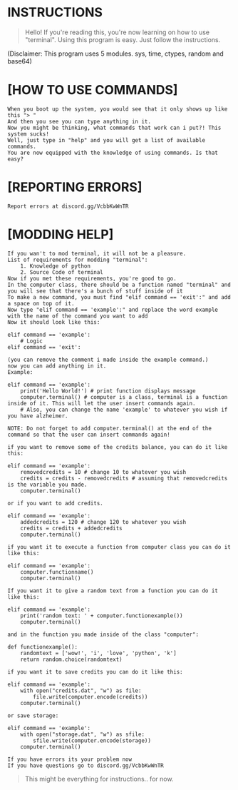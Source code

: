 # INSTRUCTIONS #

> Hello! If you're reading this, you're now learning on how to use "terminal".
> Using this program is easy. Just follow the instructions.

(Disclaimer: This program uses 5 modules. sys, time, ctypes, random and base64)

# [HOW TO USE COMMANDS]
    When you boot up the system, you would see that it only shows up like this "> "
    And then you see you can type anything in it.
    Now you might be thinking, what commands that work can i put?! This system sucks!
    Well, just type in "help" and you will get a list of available commands.
    You are now equipped with the knowledge of using commands. Is that easy?

# [REPORTING ERRORS]
    Report errors at discord.gg/VcbbKwWnTR

# [MODDING HELP]
    If you wan't to mod terminal, it will not be a pleasure.
    List of requirements for modding "terminal":
        1. Knowledge of python
        2. Source Code of terminal
    Now if you met these requirements, you're good to go.
    In the computer class, there should be a function named "terminal" and you will see that there's a bunch of stuff inside of it
    To make a new command, you must find "elif command == 'exit':" and add a space on top of it.
    Now type "elif command == 'example':" and replace the word example with the name of the command you want to add
    Now it should look like this:

    elif command == 'example':
        # Logic
    elif command == 'exit':

    (you can remove the comment i made inside the example command.)
    now you can add anything in it.
    Example:

    elif command == 'example':
        print('Hello World!') # print function displays message
        computer.terminal() # computer is a class, terminal is a function inside of it. This will let the user insert commands again.
        # Also, you can change the name 'example' to whatever you wish if you have alzheimer.
    
    NOTE: Do not forget to add computer.terminal() at the end of the command so that the user can insert commands again!
    
    if you want to remove some of the credits balance, you can do it like this:

    elif command == 'example':
        removedcredits = 10 # change 10 to whatever you wish
        credits = credits - removedcredits # assuming that removedcredits is the variable you made.
        computer.terminal()
    
    or if you want to add credits.

    elif command == 'example':
        addedcredits = 120 # change 120 to whatever you wish
        credits = credits + addedcredits
        computer.terminal()
        
    if you want it to execute a function from computer class you can do it like this:

    elif command == 'example':
        computer.functionname()
        computer.terminal()
    
    If you want it to give a random text from a function you can do it like this:

    elif command == 'example':
        print('random text: ' + computer.functionexample())
        computer.terminal()
    
    and in the function you made inside of the class "computer":

    def functionexample():
        randomtext = ['wow!', 'i', 'love', 'python', 'k']
        return random.choice(randomtext)

    if you want it to save credits you can do it like this:

    elif command == 'example':
        with open("credits.dat", "w") as file:
            file.write(computer.encode(credits))
        computer.terminal()

    or save storage:

    elif command == 'example':
        with open("storage.dat", "w") as sfile:
            sfile.write(computer.encode(storage))
        computer.terminal()
    
    If you have errors its your problem now
    If you have questions go to discord.gg/VcbbKwWnTR

> This might be everything for instructions.. for now.